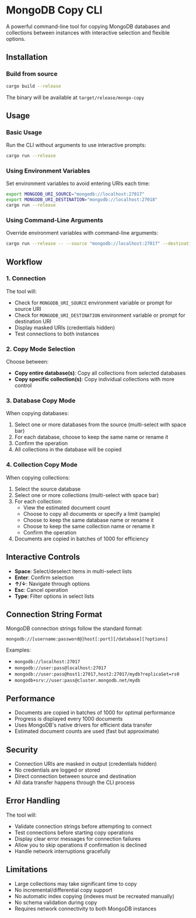 # MongoDB Copy CLI

A powerful command-line tool for copying MongoDB databases and collections between instances with interactive selection and flexible options.

## Installation

### Build from source

```bash
cargo build --release
```

The binary will be available at `target/release/mongo-copy`

## Usage

### Basic Usage

Run the CLI without arguments to use interactive prompts:

```bash
cargo run --release
```

### Using Environment Variables

Set environment variables to avoid entering URIs each time:

```bash
export MONGODB_URI_SOURCE="mongodb://localhost:27017"
export MONGODB_URI_DESTINATION="mongodb://localhost:27018"
cargo run --release
```

### Using Command-Line Arguments

Override environment variables with command-line arguments:

```bash
cargo run --release -- --source "mongodb://localhost:27017" --destination "mongodb://localhost:27018"
```

## Workflow

### 1. Connection

The tool will:

- Check for `MONGODB_URI_SOURCE` environment variable or prompt for source URI
- Check for `MONGODB_URI_DESTINATION` environment variable or prompt for destination URI
- Display masked URIs (credentials hidden)
- Test connections to both instances

### 2. Copy Mode Selection

Choose between:

- **Copy entire database(s)**: Copy all collections from selected databases
- **Copy specific collection(s)**: Copy individual collections with more control

### 3. Database Copy Mode

When copying databases:

1. Select one or more databases from the source (multi-select with space bar)
2. For each database, choose to keep the same name or rename it
3. Confirm the operation
4. All collections in the database will be copied

### 4. Collection Copy Mode

When copying collections:

1. Select the source database
2. Select one or more collections (multi-select with space bar)
3. For each collection:
   - View the estimated document count
   - Choose to copy all documents or specify a limit (sample)
   - Choose to keep the same database name or rename it
   - Choose to keep the same collection name or rename it
   - Confirm the operation
4. Documents are copied in batches of 1000 for efficiency

## Interactive Controls

- **Space**: Select/deselect items in multi-select lists
- **Enter**: Confirm selection
- **↑/↓**: Navigate through options
- **Esc**: Cancel operation
- **Type**: Filter options in select lists

## Connection String Format

MongoDB connection strings follow the standard format:

```
mongodb://[username:password@]host[:port][/database][?options]
```

Examples:

- `mongodb://localhost:27017`
- `mongodb://user:pass@localhost:27017`
- `mongodb://user:pass@host1:27017,host2:27017/mydb?replicaSet=rs0`
- `mongodb+srv://user:pass@cluster.mongodb.net/mydb`

## Performance

- Documents are copied in batches of 1000 for optimal performance
- Progress is displayed every 1000 documents
- Uses MongoDB's native drivers for efficient data transfer
- Estimated document counts are used (fast but approximate)

## Security

- Connection URIs are masked in output (credentials hidden)
- No credentials are logged or stored
- Direct connection between source and destination
- All data transfer happens through the CLI process

## Error Handling

The tool will:

- Validate connection strings before attempting to connect
- Test connections before starting copy operations
- Display clear error messages for connection failures
- Allow you to skip operations if confirmation is declined
- Handle network interruptions gracefully

## Limitations

- Large collections may take significant time to copy
- No incremental/differential copy support
- No automatic index copying (indexes must be recreated manually)
- No schema validation during copy
- Requires network connectivity to both MongoDB instances
